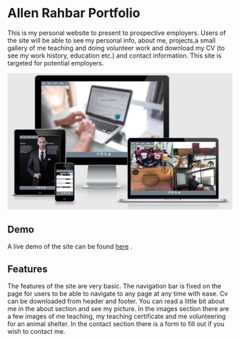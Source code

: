 # Allen Rahbar Portfolio
This is my personal website to present to prospective employers. Users of the site will be able to see my personal info, about me, projects,a small gallery of me teaching and doing volunteer work and download my CV (to see my work history, education etc.) and contact information. This site is targeted for potential employers.

![Responsiveness](assets/images/responsive.png)

## Demo 
A live demo of the site can be found  [here](https://allenrahbar.github.io/projectone/) .

## Features
The features of the site are very basic. The navigation bar is fixed on the page for users to be able to navigate to any page at any time with ease. Cv can be downloaded from header and footer. You can read a little bit about me in the about section and see my picture. In the images section there are a few images of me teaching, my teaching certificate and me volunteering for an animal shelter. In the contact section there is a form to fill out if you wish to contact me.





